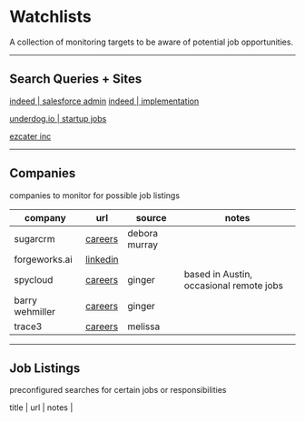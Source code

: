 # Watchlists

A collection of monitoring targets to be aware of potential job opportunities. 

---
## Search Queries + Sites

[indeed | salesforce admin](https://www.indeed.com/jobs?q=salesforce+administrator&latLong=36.16589%2C-86.78444&locString=Nashville%2C+TN&radius=35&vjk=d5503299d42118ca)
[indeed | implementation](https://www.indeed.com/jobs?q=Implementation&latLong=36.16589%2C-86.78444&locString=Nashville%2C+TN&fromage=1&radius=35&from=searchOnDesktopSerp&cf-turnstile-response=0.TqamGsEZBFEi6yPpvFin1pVnbs-ZCSZLnm_Au16jEKa2ulgLGNl2bUMbW9N0Pi_etx_m2VmEzGCvUZs7beH7KKcR0hF-05pWl-vwErSfEpJUK7c9efPwBNRcot6ZNsQlUKxKJ_XiWpalBkfQo1tLOuY2HTot2FFTc66DZ5SI1B0eqZx7OV-qTMagppoUrxbEUebUeeDD8aYlIL_4F4l3wgh18YxGeMLgYrWXt5eQgnKqBJ7-qF2U3lckXHkhi12uDJjWGLThhAMxJTa3f2iCEaBggjcKbat0r1nKN0k8raOa9VVbVCgXtLv1oZ37ZNOew7ZYml6pOaF4-9OSpE7yTdCMPj4H0NcXJGX16jW7aGxNOUDlXlTSrVlblvtPrRdQPEO9Q1UN0CRFCerbqW7ZOdhN6MdrrQ333s36BWjv4ITh1YwDbDWOe3X4HI-si-BgXokkYDqVVCXzYiH_Wp71WZx42Dq07RqXx-nqwE-Gd4IILuo9-hQ_5fjSon1iD_fW0ILT2ilLq-SgtUDyt2wlO0yaSh1xBpH8sDv9yhV9Dr5_vRZRebDnep08XWxq5F6h4Ti5jy-SOZuwPSlGmeLj23tN6Ut2p0qwSrnrMmSbEuGecaIZs5fJtPT5rxGneFZ2C_gDWyZANUS1yun2XqUkfSteOGiDsn7QBzsLQ2yv-1ZtsPknPJv3v3Iu5_rVz90DS-e526fyTFjlKgrOB7Qzk3YcpZRkyKlNV9gdNgh5kRpfSd03e5LBQqzt63jlUG2l1wqc6Joz1ar372wc1xqgRHaq7Vu9FRDJUsSAWt3tDZtoet6tDhatBgzCjG9N5Vt8ihffANeqle3hTSdhQ6BDGnTne7r7Nbmb6hMGTx1xRm23Mf009djWovMiIKKeTWrOu9fLCUL_kCpZU5Mg7BJHnPDBQznsn4C_Xk9DlbozhaM.27y9kp3uAKjgEG1GTQBsgA.af6cdc59db9254319bb13d31b9005f0123e1283230fb41f920c5812c796e21cf&vjk=e3e8d99638603764)

[underdog.io | startup jobs](https://underdog.io/startup-job-board)

[ezcater inc](https://job-boards.greenhouse.io/ezcaterinc)



---
## Companies
companies to monitor for possible job listings

| company         | url                                                                                                                                                                                                                             | source        | notes                                   |
| --------------- | ------------------------------------------------------------------------------------------------------------------------------------------------------------------------------------------------------------------------------- | ------------- | --------------------------------------- |
| sugarcrm        | [careers](https://www.sugarcrm.com/careers/job-openings/)                                                                                                                                                                       | debora murray |                                         |
| forgeworks.ai   | [linkedin](https://www.linkedin.com/company/forgeworksai/)                                                                                                                                                                      |               |                                         |
| spycloud        | [careers](https://spycloud.com/company/careers/)                                                                                                                                                                                | ginger        | based in Austin, occasional remote jobs |
| barry wehmiller | [careers](https://barrywehmiller.wd1.myworkdayjobs.com/en-US/BWCareers/details/Organizational-Change-Management-Specialist_R018834?Location_Country=bc33aa3152ec42d4995f4791a106ed09&timeType=9189c0049ec01003e87e806b0d2cee6d) | ginger        |                                         |
| trace3          | [careers](https://www.trace3.com/careers#open-positions)                                                                                                                                                                        | melissa       |                                         |


---

## Job Listings
preconfigured searches for certain jobs or responsibilities

title | url | notes |

